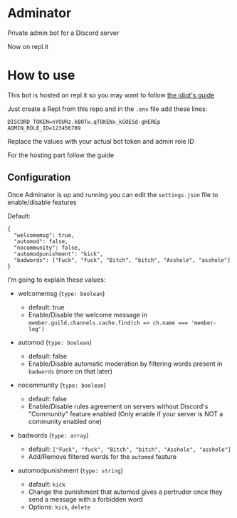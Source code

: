 # Adminator
Private admin bot for a Discord server

Now on repl.it

# How to use
This bot is hosted on repl.it so you may want to follow [the idiot's guide](https://anidiots.guide/hosting/repl)

Just create a Repl from this repo and in the `.env` file add these lines:

```
DISCORD_TOKEN=nYOURz.kBOTw.qTOKENx_kGOESd-gHEREp
ADMIN_ROLE_ID=123456789
```

Replace the values with your actual bot token and admin role ID

For the hosting part follow the guide

## Configuration

Once Adminator is up and running you can edit the `settings.json` file to enable/disable features

Default:
```
{
  "welcomemsg": true,
  "automod": false,
  "nocommunity": false,
  "automodpunishment": "kick",
  "badwords": ["Fuck", "fuck", "Bitch", "bitch", "Asshole", "asshole"]
}
```

I'm going to explain these values:
- welcomemsg (`type: boolean`)
  - default: true
  - Enable/Disable the welcome message in `member.guild.channels.cache.find(ch => ch.name === 'member-log')`

- automod (`type: boolean`)
  - default: false
  - Enable/Disable automatic moderation by filtering words present in `badwords` (more on that later)
  
- nocommunity (`type: boolean`)
  - default: false
  - Enable/Disable rules agreement on servers without Discord's "Community" feature enabled (Only enable if your server is NOT a community enabled one)
  
- badwords (`type: array`)
  - default: `["Fuck", "fuck", "Bitch", "bitch", "Asshole", "asshole"]`
  - Add/Remove filtered words for the `automod` feature
  
- automodpunishment (`type: string`)
  - dafault: `kick`
  - Change the punishment that automod gives a pertruder once they send a message with a forbidden word
  - Options: `kick`, `delete`
